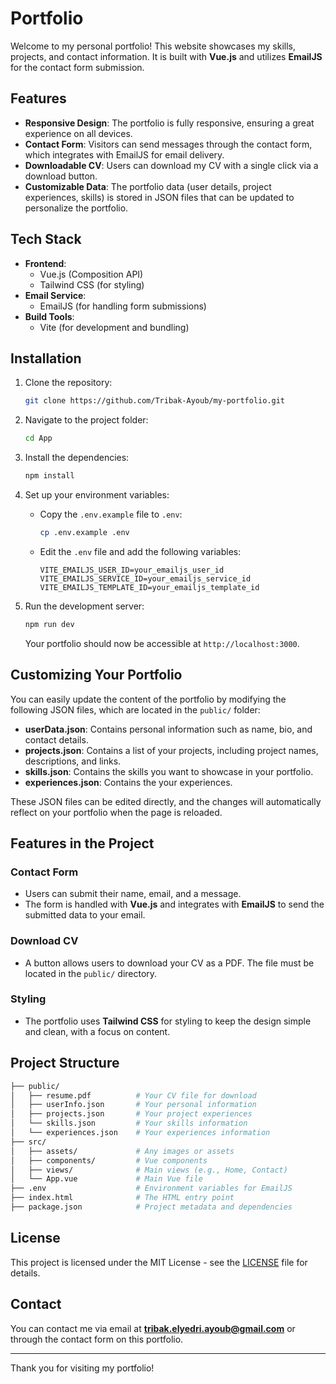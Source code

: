 # Portfolio

Welcome to my personal portfolio! This website showcases my skills, projects, and contact information. It is built with **Vue.js** and utilizes **EmailJS** for the contact form submission.

## Features

- **Responsive Design**: The portfolio is fully responsive, ensuring a great experience on all devices.
- **Contact Form**: Visitors can send messages through the contact form, which integrates with EmailJS for email delivery.
- **Downloadable CV**: Users can download my CV with a single click via a download button.
- **Customizable Data**: The portfolio data (user details, project experiences, skills) is stored in JSON files that can be updated to personalize the portfolio.

## Tech Stack

- **Frontend**:
  - Vue.js (Composition API)
  - Tailwind CSS (for styling)
- **Email Service**:
  - EmailJS (for handling form submissions)
- **Build Tools**:
  - Vite (for development and bundling)

## Installation

1. Clone the repository:

   ```bash
   git clone https://github.com/Tribak-Ayoub/my-portfolio.git
   ```

2. Navigate to the project folder:

   ```bash
   cd App
   ```

3. Install the dependencies:

   ```bash
   npm install
   ```

4. Set up your environment variables:

   - Copy the `.env.example` file to `.env`:
     ```bash
     cp .env.example .env
     ```
   - Edit the `.env` file and add the following variables:
     ```env
     VITE_EMAILJS_USER_ID=your_emailjs_user_id
     VITE_EMAILJS_SERVICE_ID=your_emailjs_service_id
     VITE_EMAILJS_TEMPLATE_ID=your_emailjs_template_id
     ```

5. Run the development server:

   ```bash
   npm run dev
   ```

   Your portfolio should now be accessible at `http://localhost:3000`.

## Customizing Your Portfolio

You can easily update the content of the portfolio by modifying the following JSON files, which are located in the `public/` folder:

- **userData.json**: Contains personal information such as name, bio, and contact details.
- **projects.json**: Contains a list of your projects, including project names, descriptions, and links.
- **skills.json**: Contains the skills you want to showcase in your portfolio.
- **experiences.json**: Contains the your experiences.

These JSON files can be edited directly, and the changes will automatically reflect on your portfolio when the page is reloaded.

## Features in the Project

### Contact Form

- Users can submit their name, email, and a message.
- The form is handled with **Vue.js** and integrates with **EmailJS** to send the submitted data to your email.

### Download CV

- A button allows users to download your CV as a PDF. The file must be located in the `public/` directory.

### Styling

- The portfolio uses **Tailwind CSS** for styling to keep the design simple and clean, with a focus on content.

## Project Structure

```bash
├── public/
│   ├── resume.pdf          # Your CV file for download
│   ├── userInfo.json       # Your personal information
│   ├── projects.json       # Your project experiences
│   └── skills.json         # Your skills information
│   └── experiences.json    # Your experiences information
├── src/
│   ├── assets/             # Any images or assets
│   ├── components/         # Vue components
│   ├── views/              # Main views (e.g., Home, Contact)
│   └── App.vue             # Main Vue file
├── .env                    # Environment variables for EmailJS
├── index.html              # The HTML entry point
├── package.json            # Project metadata and dependencies
```

## License

This project is licensed under the MIT License - see the [LICENSE](LICENSE) file for details.

## Contact

You can contact me via email at **tribak.elyedri.ayoub@gmail.com** or through the contact form on this portfolio.

---

Thank you for visiting my portfolio!
